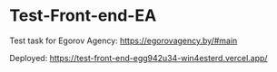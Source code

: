 # Test-Front-end-EA
Test task for Egorov Agency: https://egorovagency.by/#main

Deployed: https://test-front-end-egg942u34-win4esterd.vercel.app/
